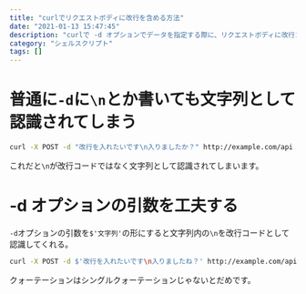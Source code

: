 ```yaml
---
title: "curlでリクエストボディに改行を含める方法"
date: "2021-01-13 15:47:45"
description: "curlで -d オプションでデータを指定する際に、リクエストボディに改行コードを含めたかったので調べた。"
category: "シェルスクリプト"
tags: []
---
```


# 普通に`-d`に`\n`とか書いても文字列として認識されてしまう
```sh
curl -X POST -d "改行を入れたいです\n入りましたか？" http://example.com/api
```
これだと`\n`が改行コードではなく文字列として認識されてしまいます。
  
# -d オプションの引数を工夫する
`-d`オプションの引数を`$'文字列'`の形にすると文字列内の`\n`を改行コードとして認識してくれる。

```sh
curl -X POST -d $'改行を入れたいです\n入りましたね？' http://example.com/api
```
クォーテーションはシングルクォーテーションじゃないとだめです。